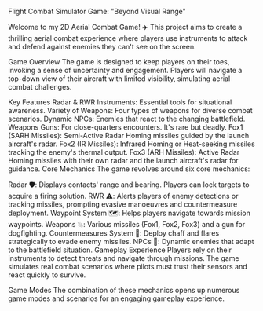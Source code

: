 Flight Combat Simulator Game: "Beyond Visual Range"

Welcome to my 2D Aerial Combat Game! ✈️ This project aims to create a thrilling aerial combat experience where players use instruments to attack and defend against enemies they can't see on the screen.

Game Overview
The game is designed to keep players on their toes, invoking a sense of uncertainty and engagement. Players will navigate a top-down view of their aircraft with limited visibility, simulating aerial combat challenges.

Key Features
Radar & RWR Instruments: Essential tools for situational awareness.
Variety of Weapons: Four types of weapons for diverse combat scenarios.
Dynamic NPCs: Enemies that react to the changing battlefield.
Weapons
Guns: For close-quarters encounters. It's rare but deadly.
Fox1 (SARH Missiles): Semi-Active Radar Homing missiles guided by the launch aircraft's radar.
Fox2 (IR Missiles): Infrared Homing or Heat-seeking missiles tracking the enemy's thermal output.
Fox3 (ARH Missiles): Active Radar Homing missiles with their own radar and the launch aircraft's radar for guidance.
Core Mechanics
The game revolves around six core mechanics:

Radar 🛡️: Displays contacts' range and bearing. Players can lock targets to acquire a firing solution.
RWR ⚠️: Alerts players of enemy detections or tracking missiles, prompting evasive manoeuvres and countermeasure deployment.
Waypoint System 🗺️: Helps players navigate towards mission waypoints.
Weapons 💥: Various missiles (Fox1, Fox2, Fox3) and a gun for dogfighting.
Countermeasures System 🎯: Deploy chaff and flares strategically to evade enemy missiles.
NPCs 🤖: Dynamic enemies that adapt to the battlefield situation.
Gameplay Experience
Players rely on their instruments to detect threats and navigate through missions. The game simulates real combat scenarios where pilots must trust their sensors and react quickly to survive.

Game Modes
The combination of these mechanics opens up numerous game modes and scenarios for an engaging gameplay experience.
